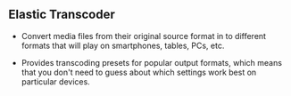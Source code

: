 ## Elastic Transcoder

- Convert media files from their original source format in to different formats that will play on smartphones, tables, PCs, etc.

- Provides transcoding presets for popular output formats, which means that you don't need to guess about which settings work best on particular devices.

